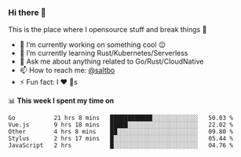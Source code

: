 ### Hi there 👋
This is the place where I opensource stuff and break things :rofl:

- 🔭 I’m currently working on something cool :wink:
- 🌱 I’m currently learning Rust/Kubernetes/Serverless
- 💬 Ask me about anything related to Go/Rust/CloudNative
- 📫 How to reach me: [@saltbo](https://twitter.com/saltbobx)
- ⚡ Fun fact: I :heart: :dog:s

📊 **This week I spent my time on**
<!--START_SECTION:waka-->
```text
Go           21 hrs 8 mins   ████████████░░░░░░░░░░░░░   50.03 % 
Vue.js       9 hrs 18 mins   █████░░░░░░░░░░░░░░░░░░░░   22.02 % 
Other        4 hrs 8 mins    ██░░░░░░░░░░░░░░░░░░░░░░░   09.80 % 
Stylus       2 hrs 17 mins   █░░░░░░░░░░░░░░░░░░░░░░░░   05.44 % 
JavaScript   2 hrs           █░░░░░░░░░░░░░░░░░░░░░░░░   04.76 %
```
<!--END_SECTION:waka-->

